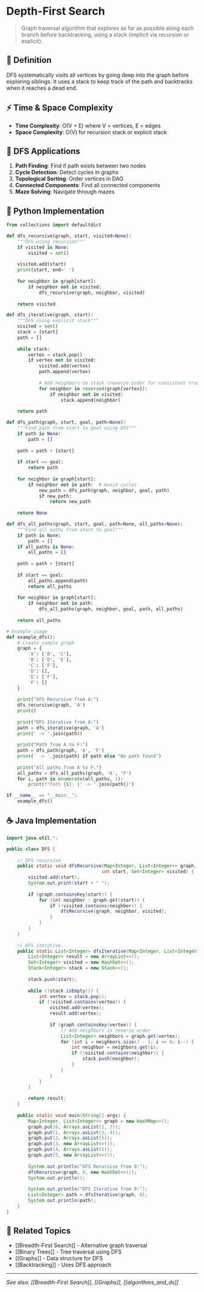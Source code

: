 # Depth-First Search

> Graph traversal algorithm that explores as far as possible along each branch before backtracking, using a stack (implicit via recursion or explicit).

## 📖 Definition

DFS systematically visits all vertices by going deep into the graph before exploring siblings. It uses a stack to keep track of the path and backtracks when it reaches a dead end.

## ⚡ Time & Space Complexity

- **Time Complexity**: O(V + E) where V = vertices, E = edges
- **Space Complexity**: O(V) for recursion stack or explicit stack

## 🎯 DFS Applications

1. **Path Finding**: Find if path exists between two nodes
2. **Cycle Detection**: Detect cycles in graphs
3. **Topological Sorting**: Order vertices in DAG
4. **Connected Components**: Find all connected components
5. **Maze Solving**: Navigate through mazes

## 🐍 Python Implementation

```python
from collections import defaultdict

def dfs_recursive(graph, start, visited=None):
    """DFS using recursion"""
    if visited is None:
        visited = set()
    
    visited.add(start)
    print(start, end=' ')
    
    for neighbor in graph[start]:
        if neighbor not in visited:
            dfs_recursive(graph, neighbor, visited)
    
    return visited

def dfs_iterative(graph, start):
    """DFS using explicit stack"""
    visited = set()
    stack = [start]
    path = []
    
    while stack:
        vertex = stack.pop()
        if vertex not in visited:
            visited.add(vertex)
            path.append(vertex)
            
            # Add neighbors to stack (reverse order for consistent traversal)
            for neighbor in reversed(graph[vertex]):
                if neighbor not in visited:
                    stack.append(neighbor)
    
    return path

def dfs_path(graph, start, goal, path=None):
    """Find path from start to goal using DFS"""
    if path is None:
        path = []
    
    path = path + [start]
    
    if start == goal:
        return path
    
    for neighbor in graph[start]:
        if neighbor not in path:  # Avoid cycles
            new_path = dfs_path(graph, neighbor, goal, path)
            if new_path:
                return new_path
    
    return None

def dfs_all_paths(graph, start, goal, path=None, all_paths=None):
    """Find all paths from start to goal"""
    if path is None:
        path = []
    if all_paths is None:
        all_paths = []
    
    path = path + [start]
    
    if start == goal:
        all_paths.append(path)
        return all_paths
    
    for neighbor in graph[start]:
        if neighbor not in path:
            dfs_all_paths(graph, neighbor, goal, path, all_paths)
    
    return all_paths

# Example usage
def example_dfs():
    # Create sample graph
    graph = {
        'A': ['B', 'C'],
        'B': ['D', 'E'],
        'C': ['F'],
        'D': [],
        'E': ['F'],
        'F': []
    }
    
    print("DFS Recursive from A:")
    dfs_recursive(graph, 'A')
    print()
    
    print("DFS Iterative from A:")
    path = dfs_iterative(graph, 'A')
    print(' -> '.join(path))
    
    print("Path from A to F:")
    path = dfs_path(graph, 'A', 'F')
    print(' -> '.join(path) if path else "No path found")
    
    print("All paths from A to F:")
    all_paths = dfs_all_paths(graph, 'A', 'F')
    for i, path in enumerate(all_paths, 1):
        print(f"Path {i}: {' -> '.join(path)}")

if __name__ == "__main__":
    example_dfs()
```

## ☕ Java Implementation

```java
import java.util.*;

public class DFS {
    
    // DFS recursive
    public static void dfsRecursive(Map<Integer, List<Integer>> graph, 
                                   int start, Set<Integer> visited) {
        visited.add(start);
        System.out.print(start + " ");
        
        if (graph.containsKey(start)) {
            for (int neighbor : graph.get(start)) {
                if (!visited.contains(neighbor)) {
                    dfsRecursive(graph, neighbor, visited);
                }
            }
        }
    }
    
    // DFS iterative
    public static List<Integer> dfsIterative(Map<Integer, List<Integer>> graph, int start) {
        List<Integer> result = new ArrayList<>();
        Set<Integer> visited = new HashSet<>();
        Stack<Integer> stack = new Stack<>();
        
        stack.push(start);
        
        while (!stack.isEmpty()) {
            int vertex = stack.pop();
            if (!visited.contains(vertex)) {
                visited.add(vertex);
                result.add(vertex);
                
                if (graph.containsKey(vertex)) {
                    // Add neighbors in reverse order
                    List<Integer> neighbors = graph.get(vertex);
                    for (int i = neighbors.size() - 1; i >= 0; i--) {
                        int neighbor = neighbors.get(i);
                        if (!visited.contains(neighbor)) {
                            stack.push(neighbor);
                        }
                    }
                }
            }
        }
        
        return result;
    }
    
    public static void main(String[] args) {
        Map<Integer, List<Integer>> graph = new HashMap<>();
        graph.put(0, Arrays.asList(1, 2));
        graph.put(1, Arrays.asList(3, 4));
        graph.put(2, Arrays.asList(5));
        graph.put(3, new ArrayList<>());
        graph.put(4, Arrays.asList(5));
        graph.put(5, new ArrayList<>());
        
        System.out.println("DFS Recursive from 0:");
        dfsRecursive(graph, 0, new HashSet<>());
        System.out.println();
        
        System.out.println("DFS Iterative from 0:");
        List<Integer> path = dfsIterative(graph, 0);
        System.out.println(path);
    }
}
```

## 🔗 Related Topics

- [[Breadth-First Search]] - Alternative graph traversal
- [[Binary Trees]] - Tree traversal using DFS
- [[Graphs]] - Data structure for DFS
- [[Backtracking]] - Uses DFS approach

---

*See also: [[Breadth-First Search]], [[Graphs]], [[algorithms_and_ds]]*